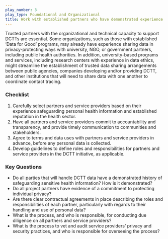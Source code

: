 ```yaml
---
play_number: 3
play_type: Foundational and Organizational
title: Work with established partners who have demonstrated experience with responsible data sharing
---
```


Trusted partners with the organizational and technical capacity to support DCTTs are essential. Some organizations, such as those with established ‘Data for Good’ programs, may already have experience sharing data in privacy-protecting ways with university, NGO, or government partners, including public health authorities. In addition, university-based programs and services, including research centers with experience in data ethics, might streamline the establishment of trusted data sharing arrangements between public agencies, companies developing and/or providing DCTT, and other institutions that will need to share data with one another to coordinate contact tracing.

### Checklist
1. Carefully select partners and service providers based on their experience safeguarding personal health information and established reputation in the health sector.
2. Have all partners and service providers commit to accountability and transparency, and provide timely communication to communities and stakeholders.
3. Agree to terms and data uses with partners and service providers in advance, before any personal data is collected. 
4. Develop guidelines to define roles and responsibilities for partners and service providers in the DCTT initiative, as applicable. 


### Key Questions
- Do all parties that will handle DCTT data have a demonstrated history of safeguarding sensitive health information? How is it demonstrated?
- Do all project partners have evidence of a commitment to protecting individual privacy?
- Are there clear contractual agreements in place describing the roles and responsibilities of each partner, particularly with regards to their handling and use of personal data? 
- What is the process, and who is responsible, for conducting due diligence on all partners and service providers?
- What is the process to vet and audit service providers’ privacy and security practices, and who is responsible for overseeing the process? 
